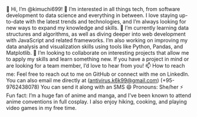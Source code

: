 👋 Hi, I’m @kimuchi699!
👀 I’m interested in all things tech, from software development to data science and everything in between. I love staying up-to-date with the latest trends and technologies, and I’m always looking for new ways to expand my knowledge and skills.
🌱 I’m currently learning data structures and algorithms, as well as diving deeper into web development with JavaScript and related frameworks. I’m also working on improving my data analysis and visualization skills using tools like Python, Pandas, and Matplotlib.
💞️ I’m looking to collaborate on interesting projects that allow me to apply my skills and learn something new. If you have a project in mind or are looking for a team member, I’d love to hear from you!
📫 How to reach me: Feel free to reach out to me on GitHub or connect with me on LinkedIn. You can also email me directly at (antivirus.k6k99@gmail.com) (+95-9762438078) You can send it along with an SMS
😄 Pronouns: She/her
⚡ Fun fact: I’m a huge fan of anime and manga, and I’ve been known to attend anime conventions in full cosplay. I also enjoy hiking, cooking, and playing video games in my free time.
